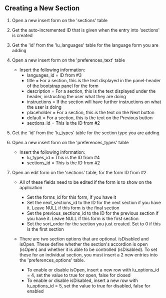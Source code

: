## Creating a New Section

1. Open a new insert form on the 'sections' table
2. Get the auto-incremented ID that is given when the entry into 'sections' is created
3. Get the 'id' from the 'lu_languages' table for the language form you are adding
4. Open a new insert form on the 'preferences_text' table
	* Insert the following information:
		* languages_id = ID from #3
		* title = For a section, this is the text displayed in the panel-header of the bootstrap panel for the form
		* description = For a section, this is the text displayed under the header, instructing the user what they are doing
		* instructions = If the section will have further instructions on what the user is doing
		* placeholder = For a section, this is the text on the Next button
		* default = For a section, this is the text on the Previous button
		* sections_id = This is the ID from #2
5. Get the 'id' from the 'lu_types' table for the section type you are adding
6. Open a new insert form on the 'preferences_types' table
	* Insert the following information:
		* lu_types_id = This is the ID from #4
		* sections_id = This is the ID from #2
7. Open an edit form on the 'sections' table, for the form ID from #2

	* All of these fields need to be edited if the form is to show on the application
		* Set the forms_id for this form, if you have it
		* Set the next_sections_id to the ID for the next section if you have it. Leave NULL if this form is the final section
		* Set the previous_sections_id to the ID for the previous section if you have it. Leave NULL if this form is the first section
		* Set the sort_order for the section you just created. Set to 0 if this is the first section
		
	* There are two section options that are optional. isDisabled and isOpen.  These define whether the section's accordion is open (isOpen) and whether it is able to be controlled (isDisabled).  To set these for an individual section, you must insert a 2 new entries into the 'preferences_options' table.
		* To enable or disable isOpen, insert a new row with lu_options_id = 4, set the value to true for open, false for closed
		* To enable or disable isDisabled, insert a new row with lu_options_id = 5, set the value to true for disabled, false for enabled